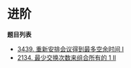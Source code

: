 # 进阶

**题目列表**

- [3439. 重新安排会议得到最多空余时间 I](https://leetcode.cn/problems/reschedule-meetings-for-maximum-free-time-i/description/)
- [2134. 最少交换次数来组合所有的 1 II](https://leetcode.cn/problems/minimum-swaps-to-group-all-1s-together-ii/description/)
